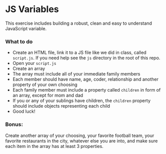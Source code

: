 # JS Variables
This exercise includes building a robust, clean and easy to understand JavaScript variable.


### What to do 
- Create an HTML file, link it to a JS file like we did in class, called `script.js`. If you need help see the `js` directory in the root of this repo.
- Open your `script.js`
- Create an array
- The array must include all of your immediate family members
- Each member should have name, age, coder, relationship and another property of your own choosing
- Each family member must include a property called `children` in form of an array, except for mom and dad
- If you or any of your sublings have children, the `children` property should include objects representing each child
- Good luck!

### Bonus:
Create another array of your choosing, your favorite football team, your favorite restaurants in the city, whatever else you are into, and make sure each item in the array has at least 3 properties.